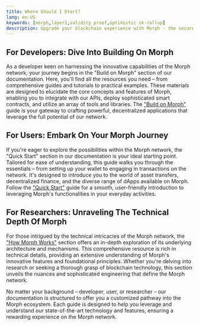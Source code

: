 ```yaml
---
title: Where Should I Start?
lang: en-US
keywords: [morph,layer2,validity proof,optimistic zk-rollup]
description: Upgrade your blockchain experience with Morph - the secure decentralized, cost0efficient, and high-performing optimistic zk-rollup solution. Try it now!
---
```


## For Developers: Dive Into Building On Morph

As a developer keen on harnessing the innovative capabilities of the Morph network, your journey begins in the "Build on Morph" section of our documentation. Here, you'll find all the resources you need – from comprehensive guides and tutorials to practical examples. These materials are designed to elucidate the core concepts and features of Morph, enabling you to integrate with our APIs, deploy sophisticated smart contracts, and utilize an array of tools and libraries. The ["Build on Morph"](../build-on-morph/1-intro.md) guide is your gateway to crafting powerful, decentralized applications that leverage the full potential of our network.

## For Users: Embark On Your Morph Journey

If you're eager to explore the possibilities within the Morph network, the "Quick Start" section in our documentation is your ideal starting point. Tailored for ease of understanding, this guide walks you through the essentials – from setting up your wallet to engaging in transactions on the network. It's designed to introduce you to the world of asset transfers, decentralized finance, and the diverse range of dApps available on Morph. Follow the ["Quick Start"](../quick-start/1-welcome-to-morph.md) guide for a smooth, user-friendly introduction to leveraging Morph's functionalities in your everyday activities.

## For Researchers: Unraveling The Technical Depth Of Morph

For those intrigued by the technical intricacies of the Morph network, the ["How Morph Works"](../how-morph-works/1-intro.md) section offers an in-depth exploration of its underlying architecture and mechanisms. This comprehensive resource is rich in technical details, providing an extensive understanding of Morph's innovative features and foundational principles. Whether you're delving into research or seeking a thorough grasp of blockchain technology, this section unveils the nuances and sophisticated engineering that define the Morph network.

No matter your background – developer, user, or researcher – our documentation is structured to offer you a customized pathway into the Morph ecosystem. Each guide is designed to help you leverage and understand our state-of-the-art technology and features, ensuring a rewarding experience on the Morph network.
